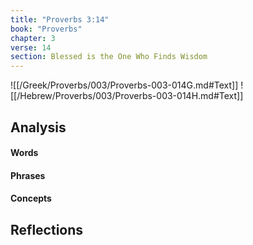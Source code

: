 ```yaml
---
title: "Proverbs 3:14"
book: "Proverbs"
chapter: 3
verse: 14
section: Blessed is the One Who Finds Wisdom
---
```

![[/Greek/Proverbs/003/Proverbs-003-014G.md#Text]]
![[/Hebrew/Proverbs/003/Proverbs-003-014H.md#Text]]

## Analysis

#### Words

#### Phrases

#### Concepts

## Reflections
